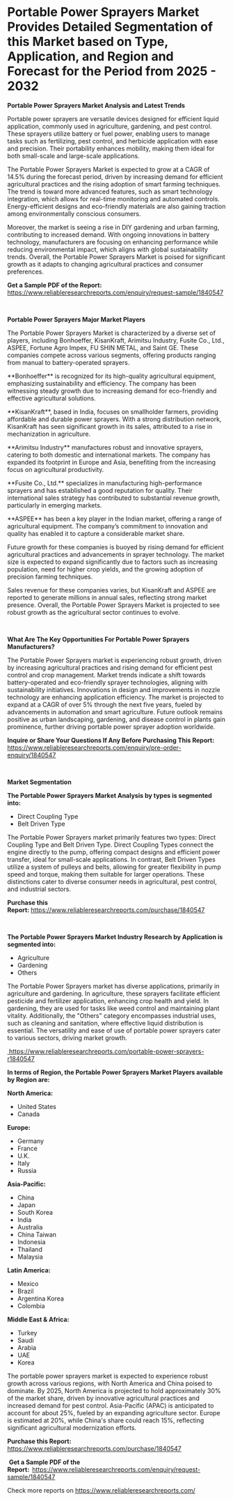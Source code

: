 <p><h1>Portable Power Sprayers Market Provides Detailed Segmentation of this Market based on Type, Application, and Region and Forecast for the Period from 2025 - 2032</h1></p><p><strong>Portable Power Sprayers Market Analysis and Latest Trends</strong></p>
<p><p>Portable power sprayers are versatile devices designed for efficient liquid application, commonly used in agriculture, gardening, and pest control. These sprayers utilize battery or fuel power, enabling users to manage tasks such as fertilizing, pest control, and herbicide application with ease and precision. Their portability enhances mobility, making them ideal for both small-scale and large-scale applications.</p><p>The Portable Power Sprayers Market is expected to grow at a CAGR of 14.5% during the forecast period, driven by increasing demand for efficient agricultural practices and the rising adoption of smart farming techniques. The trend is toward more advanced features, such as smart technology integration, which allows for real-time monitoring and automated controls. Energy-efficient designs and eco-friendly materials are also gaining traction among environmentally conscious consumers.</p><p>Moreover, the market is seeing a rise in DIY gardening and urban farming, contributing to increased demand. With ongoing innovations in battery technology, manufacturers are focusing on enhancing performance while reducing environmental impact, which aligns with global sustainability trends. Overall, the Portable Power Sprayers Market is poised for significant growth as it adapts to changing agricultural practices and consumer preferences.</p></p>
<p><strong>Get a Sample PDF of the Report:&nbsp;</strong> <a href="https://www.reliableresearchreports.com/enquiry/request-sample/1840547?utm_campaign=3057&utm_medium=2&utm_source=Github&utm_content=ia&utm_term=11042025&utm_id=portable-power-sprayers">https://www.reliableresearchreports.com/enquiry/request-sample/1840547</a></p>
<p>&nbsp;</p>
<p><strong>Portable Power Sprayers Major Market Players</strong></p>
<p><p>The Portable Power Sprayers Market is characterized by a diverse set of players, including Bonhoeffer, KisanKraft, Arimitsu Industry, Fusite Co., Ltd., ASPEE, Fortune Agro Impex, FU SHIN METAL, and Saint GE. These companies compete across various segments, offering products ranging from manual to battery-operated sprayers.</p><p>**Bonhoeffer** is recognized for its high-quality agricultural equipment, emphasizing sustainability and efficiency. The company has been witnessing steady growth due to increasing demand for eco-friendly and effective agricultural solutions. </p><p>**KisanKraft**, based in India, focuses on smallholder farmers, providing affordable and durable power sprayers. With a strong distribution network, KisanKraft has seen significant growth in its sales, attributed to a rise in mechanization in agriculture. </p><p>**Arimitsu Industry** manufactures robust and innovative sprayers, catering to both domestic and international markets. The company has expanded its footprint in Europe and Asia, benefiting from the increasing focus on agricultural productivity.</p><p>**Fusite Co., Ltd.** specializes in manufacturing high-performance sprayers and has established a good reputation for quality. Their international sales strategy has contributed to substantial revenue growth, particularly in emerging markets.</p><p>**ASPEE** has been a key player in the Indian market, offering a range of agricultural equipment. The company’s commitment to innovation and quality has enabled it to capture a considerable market share.</p><p>Future growth for these companies is buoyed by rising demand for efficient agricultural practices and advancements in sprayer technology. The market size is expected to expand significantly due to factors such as increasing population, need for higher crop yields, and the growing adoption of precision farming techniques.</p><p>Sales revenue for these companies varies, but KisanKraft and ASPEE are reported to generate millions in annual sales, reflecting strong market presence. Overall, the Portable Power Sprayers Market is projected to see robust growth as the agricultural sector continues to evolve.</p></p>
<p>&nbsp;</p>
<p><strong>What Are The Key Opportunities For Portable Power Sprayers Manufacturers?</strong></p>
<p><p>The Portable Power Sprayers market is experiencing robust growth, driven by increasing agricultural practices and rising demand for efficient pest control and crop management. Market trends indicate a shift towards battery-operated and eco-friendly sprayer technologies, aligning with sustainability initiatives. Innovations in design and improvements in nozzle technology are enhancing application efficiency. The market is projected to expand at a CAGR of over 5% through the next five years, fueled by advancements in automation and smart agriculture. Future outlook remains positive as urban landscaping, gardening, and disease control in plants gain prominence, further driving portable power sprayer adoption worldwide.</p></p>
<p><strong>Inquire or Share Your Questions If Any Before Purchasing This Report:</strong> <a href="https://www.reliableresearchreports.com/enquiry/pre-order-enquiry/1840547?utm_campaign=3057&utm_medium=2&utm_source=Github&utm_content=ia&utm_term=11042025&utm_id=portable-power-sprayers">https://www.reliableresearchreports.com/enquiry/pre-order-enquiry/1840547</a></p>
<p>&nbsp;</p>
<p><strong>Market Segmentation</strong></p>
<p><strong>The Portable Power Sprayers Market Analysis by types is segmented into:</strong></p>
<p><ul><li>Direct Coupling Type</li><li>Belt Driven Type</li></ul></p>
<p><p>The Portable Power Sprayers market primarily features two types: Direct Coupling Type and Belt Driven Type. Direct Coupling Types connect the engine directly to the pump, offering compact designs and efficient power transfer, ideal for small-scale applications. In contrast, Belt Driven Types utilize a system of pulleys and belts, allowing for greater flexibility in pump speed and torque, making them suitable for larger operations. These distinctions cater to diverse consumer needs in agricultural, pest control, and industrial sectors.</p></p>
<p><strong>Purchase this Report:&nbsp;</strong><a href="https://www.reliableresearchreports.com/purchase/1840547?utm_campaign=3057&utm_medium=2&utm_source=Github&utm_content=ia&utm_term=11042025&utm_id=portable-power-sprayers">https://www.reliableresearchreports.com/purchase/1840547</a></p>
<p>&nbsp;</p>
<p><strong>The Portable Power Sprayers Market Industry Research by Application is segmented into:</strong></p>
<p><ul><li>Agriculture</li><li>Gardening</li><li>Others</li></ul></p>
<p><p>The Portable Power Sprayers market has diverse applications, primarily in agriculture and gardening. In agriculture, these sprayers facilitate efficient pesticide and fertilizer application, enhancing crop health and yield. In gardening, they are used for tasks like weed control and maintaining plant vitality. Additionally, the "Others" category encompasses industrial uses, such as cleaning and sanitation, where effective liquid distribution is essential. The versatility and ease of use of portable power sprayers cater to various sectors, driving market growth.</p></p>
<p><a href="https://www.reliableresearchreports.com/portable-power-sprayers-r1840547?utm_campaign=3057&utm_medium=2&utm_source=Github&utm_content=ia&utm_term=11042025&utm_id=portable-power-sprayers">&nbsp;https://www.reliableresearchreports.com/portable-power-sprayers-r1840547</a></p>
<p><strong>In terms of Region, the Portable Power Sprayers Market Players available by Region are:</strong></p>
<p>
    <p> <strong> North America: </strong>
        <ul>
            <li>United States</li>
            <li>Canada</li>
        </ul>
        </p> 
    <p> <strong> Europe: </strong>
        <ul>
            <li>Germany</li>
            <li>France</li>
            <li>U.K.</li>
            <li>Italy</li>
            <li>Russia</li>
        </ul>
        </p> 
    <p> <strong> Asia-Pacific: </strong>
        <ul>
            <li>China</li>
            <li>Japan</li>
            <li>South Korea</li>
            <li>India</li>
            <li>Australia</li>
            <li>China Taiwan</li>
            <li>Indonesia</li>
            <li>Thailand</li>
            <li>Malaysia</li>
        </ul>
        </p> 
    <p> <strong> Latin America: </strong>
        <ul>
            <li>Mexico</li>
            <li>Brazil</li>
            <li>Argentina Korea</li>
            <li>Colombia</li>
        </ul>
        </p> 
    <p> <strong> Middle East & Africa: </strong>
        <ul>
            <li>Turkey</li>
            <li>Saudi</li>
            <li>Arabia</li>
            <li>UAE</li>
            <li>Korea</li>
        </ul>
    </p>
    </p>
<p><p>The portable power sprayers market is expected to experience robust growth across various regions, with North America and China poised to dominate. By 2025, North America is projected to hold approximately 30% of the market share, driven by innovative agricultural practices and increased demand for pest control. Asia-Pacific (APAC) is anticipated to account for about 25%, fueled by an expanding agriculture sector. Europe is estimated at 20%, while China's share could reach 15%, reflecting significant agricultural modernization efforts.</p></p>
<p><strong>Purchase this Report: </strong><a href="https://www.reliableresearchreports.com/purchase/1840547?utm_campaign=3057&utm_medium=2&utm_source=Github&utm_content=ia&utm_term=11042025&utm_id=portable-power-sprayers">https://www.reliableresearchreports.com/purchase/1840547</a></p>
<p>&nbsp;<strong>Get a Sample PDF of the Report:&nbsp;&nbsp;</strong><a href="https://www.reliableresearchreports.com/enquiry/request-sample/1840547?utm_campaign=3057&utm_medium=2&utm_source=Github&utm_content=ia&utm_term=11042025&utm_id=portable-power-sprayers">https://www.reliableresearchreports.com/enquiry/request-sample/1840547</a></p>
<p><strong></strong></p>
<p>Check more reports on <a href="https://www.reliableresearchreports.com/?utm_campaign=3057&utm_medium=2&utm_source=Github&utm_content=ia&utm_term=11042025&utm_id=portable-power-sprayers">https://www.reliableresearchreports.com/</a></p>